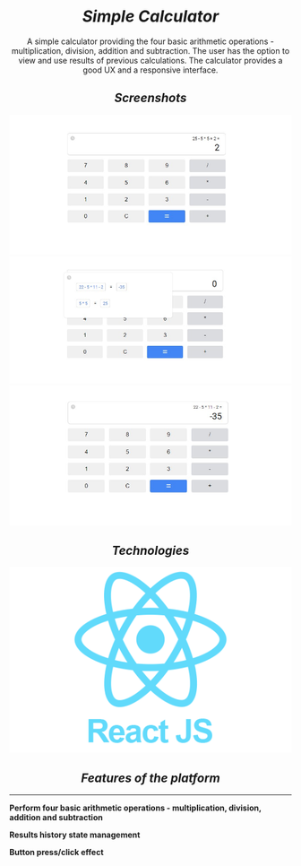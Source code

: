 <h1 align="center"><i>Simple Calculator</i></h1>

<p align="center"> A simple calculator providing the four basic arithmetic operations - multiplication, division, addition and subtraction. The user has the option to view and use results of previous calculations. The calculator provides a good UX and a responsive interface.
</p>

<h2 align="center"><i>Screenshots </i></h2>

<p align="center">
    <img src="./images/standard.jpg"/>
    <img src="./images/history.jpg"/>
    <img src="./images/history-result.jpg"/>
<p>

<h2 align="center"><i>Technologies </i></h2>

<div align="center" >
<img src="./images/react.png"/>
</div>

<h2 align="center"><i>Features of the platform</i></h2>

<hr/>

<b>Perform four basic arithmetic operations - multiplication, division, addition and subtraction</b>

<b>Results history state management</b>

<b>Button press/click effect</b>
